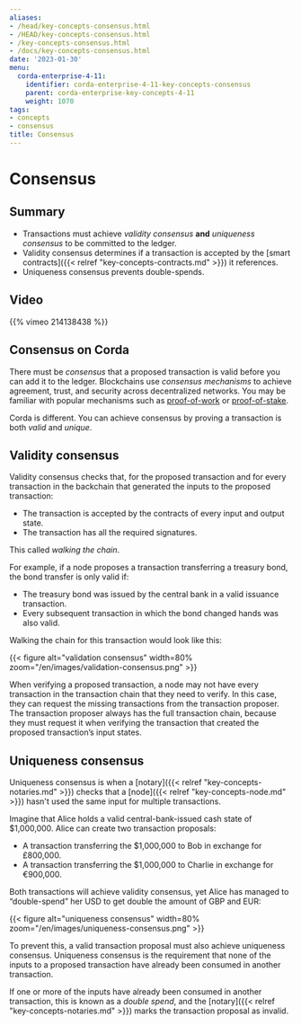 ```yaml
---
aliases:
- /head/key-concepts-consensus.html
- /HEAD/key-concepts-consensus.html
- /key-concepts-consensus.html
- /docs/key-concepts-consensus.html
date: '2023-01-30'
menu:
  corda-enterprise-4-11:
    identifier: corda-enterprise-4-11-key-concepts-consensus
    parent: corda-enterprise-key-concepts-4-11
    weight: 1070
tags:
- concepts
- consensus
title: Consensus
---
```

# Consensus

## Summary

* Transactions must achieve *validity consensus* **and** *uniqueness consensus* to be committed to the ledger.
* Validity consensus determines if a transaction is accepted by the [smart contracts]({{< relref "key-concepts-contracts.md" >}}) it references.
* Uniqueness consensus prevents double-spends.

## Video

{{% vimeo 214138438 %}}

## Consensus on Corda
There must be *consensus* that a proposed transaction is valid before you can add it to the ledger. Blockchains use *consensus mechanisms* to achieve agreement, trust, and security across decentralized networks. You may be familiar with popular mechanisms such as [proof-of-work](https://www.investopedia.com/terms/p/proof-work.asp) or [proof-of-stake](https://www.investopedia.com/terms/p/proof-stake-pos.asp).

Corda is different. You can achieve consensus by proving a transaction is both *valid* and *unique*.

## Validity consensus

Validity consensus checks that, for the proposed transaction and for every transaction in the backchain that generated the inputs to the proposed transaction:

* The transaction is accepted by the contracts of every input and output state.
* The transaction has all the required signatures.

This called *walking the chain*.

For example, if a node proposes a transaction
transferring a treasury bond, the bond transfer is only valid if:

* The treasury bond was issued by the central bank in a valid issuance transaction.
* Every subsequent transaction in which the bond changed hands was also valid.

Walking the chain for this transaction would look like this:

{{< figure alt="validation consensus" width=80% zoom="/en/images/validation-consensus.png" >}}

When verifying a proposed transaction, a node may not have every transaction in the transaction chain that they
need to verify. In this case, they can request the missing transactions from the transaction proposer. The
transaction proposer always has the full transaction chain, because they must request it when
verifying the transaction that created the proposed transaction’s input states.

## Uniqueness consensus

Uniqueness consensus is when a [notary]({{< relref "key-concepts-notaries.md" >}}) checks that a [node]({{< relref "key-concepts-node.md" >}}) hasn't used the same input for multiple transactions.

Imagine that Alice holds a valid central-bank-issued cash state of $1,000,000. Alice can create two transaction
proposals:

* A transaction transferring the $1,000,000 to Bob in exchange for £800,000.
* A transaction transferring the $1,000,000 to Charlie in exchange for €900,000.

Both transactions will achieve validity consensus, yet Alice has managed to “double-spend” her USD to get double the amount of GBP and EUR:

{{< figure alt="uniqueness consensus" width=80% zoom="/en/images/uniqueness-consensus.png" >}}

To prevent this, a valid transaction proposal must also achieve uniqueness consensus. Uniqueness consensus is the
requirement that none of the inputs to a proposed transaction have already been consumed in another transaction.

If one or more of the inputs have already been consumed in another transaction, this is known as a *double spend*,
and the [notary]({{< relref "key-concepts-notaries.md" >}}) marks the transaction proposal as invalid.


